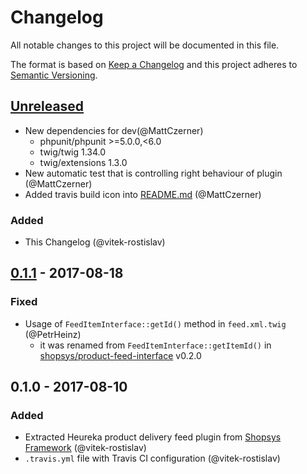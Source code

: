 # Changelog
All notable changes to this project will be documented in this file.

The format is based on [Keep a Changelog](http://keepachangelog.com/en/1.0.0/)
and this project adheres to [Semantic Versioning](http://semver.org/spec/v2.0.0.html).

## [Unreleased]
- New dependencies for dev(@MattCzerner)
    - phpunit/phpunit >=5.0.0,<6.0
    - twig/twig 1.34.0
    - twig/extensions 1.3.0
- New automatic test that is controlling right behaviour of plugin (@MattCzerner)
- Added travis build icon into [README.md](README.md) (@MattCzerner)

### Added
- This Changelog (@vitek-rostislav)

## [0.1.1] - 2017-08-18
### Fixed
- Usage of `FeedItemInterface::getId()` method in `feed.xml.twig` (@PetrHeinz)
    - it was renamed from `FeedItemInterface::getItemId()` in [shopsys/product-feed-interface](https://github.com/shopsys/product-feed-interface) v0.2.0

## 0.1.0 - 2017-08-10
### Added
- Extracted Heureka product delivery feed plugin from [Shopsys Framework](http://www.shopsys-framework.com/) (@vitek-rostislav)
- `.travis.yml` file with Travis CI configuration (@vitek-rostislav)

[Unreleased]: https://github.com/shopsys/product-feed-heureka-delivery/compare/v0.1.1...HEAD
[0.1.1]: https://github.com/shopsys/product-feed-heureka-delivery/compare/v0.1.0...v0.1.1
